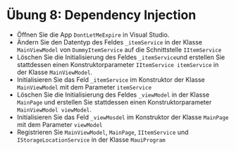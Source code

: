 # Übung 8: Dependency Injection

- Öffnen Sie die App `DontLetMeExpire` in Visual Studio.
- Ändern Sie den Datentyp des Feldes `_itemService` in der Klasse `MainViewModel` von `DummyItemService` auf die Schnittstelle `IItemService`
- Löschen Sie die Initialisierung des Feldes `_itemService`und erstellen Sie stattdessen einen Konstruktorparameter `IItemService itemService` in der Klasse `MainViewModel`.
- Initialisieren Sie das Feld `_itemService` im Konstruktor der Klasse `MainViewModel` mit dem Parameter `itemService`
- Löschen Sie die Initialisierung des Feldes `_viewModel` in der Klasse `MainPage` und erstellen Sie stattdessen einen Konstruktorparameter `MainViewModel viewModel`.
- Initialisieren Sie das Feld `_viewMosdel` im Konstruktor der Klasse `MainPage` mit dem Parameter `viewModel`
- Registrieren Sie `MainViewModel`, `MainPage`, `IItemService` und `IStorageLocationService` in der Klasse `MauiProgram`
